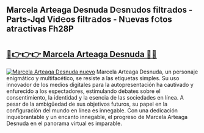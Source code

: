 ## Marcela Arteaga Desnuda D𝚎sn𝚞dos filtr𝚊dos - Parts-Jqd Vid𝚎os filtr𝚊dos - N𝚞evas f𝚘tos atr𝚊ctivas Fh28P

# <h2><a href="http://mb2txc.tromn.icu/?c=Marcela+Arteaga+Desnuda">🔗👉👉👉 Marcela Arteaga Desnuda 🔗🔗</a></h2>

[![Marcela Arteaga Desnuda nuevo](https://i.imgur.com/pEAQMta.gif)](http://mb2txc.tromn.icu/?c=Marcela+Arteaga+Desnuda)
Marcela Arteaga Desnuda, un personaje enigmático y multifacético, se resiste a las etiquetas simples. Su uso innovador de los medios digitales para la autopresentación ha cautivado y enfurecido a los espectadores, estimulando debates sobre el consentimiento, la identidad y la esencia de las sociedades en línea. A pesar de la ambigüedad de sus objetivos futuros, su papel en la configuración del mundo en línea es innegable. Con una dedicación inquebrantable y un encanto innegable, el progreso de Marcela Arteaga Desnuda en el panorama virtual es imparable.
